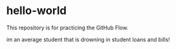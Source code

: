 # hello-world
This repository is for practicing the GitHub Flow.

 im an average student that is drowning in student loans and bills!
